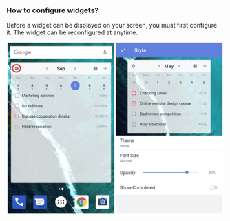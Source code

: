 ### How to configure widgets?

Before a widget can be displayed on your screen, you must first configure it. The widget can be reconfigured at anytime.

![](../../images/ticktick-android-app/widget/3.6.3.png)

